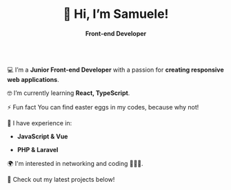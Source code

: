 <h1 align='center'>👋 Hi, I’m Samuele!</h1>

<h4 align='center'>Front-end Developer</h4>
<br>
<br>

💻 I’m a **Junior Front-end Developer** with a passion for **creating responsive web applications**.

🤓 I’m currently learning **React, TypeScript**.

⚡ Fun fact You can find easter eggs in my codes, because why not!

🧠 I have experience in:
- **JavaScript & Vue**
  
- **PHP & Laravel**


🌍 I'm interested in networking and coding 🧑🏻‍💻.

🚀 Check out my latest projects below!

